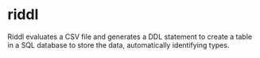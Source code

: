 # riddl
Riddl evaluates a CSV file and generates a DDL statement to create a table in a SQL database to store the data, automatically identifying types. 
